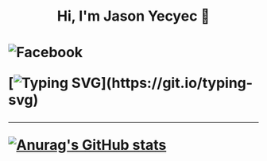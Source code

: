 
  <h1 align="center"> Hi, I'm Jason Yecyec 👋<h1/>
  
  ![Facebook](https://img.shields.io/badge/https://www.facebook.com/jason.yecyec.5/?style=for-the-badge&logo=Facebook&logoColor=white)

[![Typing SVG](https://readme-typing-svg.herokuapp.com?size=25&color=1A8FF7&center=true&width=1000&height=100&lines=Aspiring+to+be+a+Full-stack+developer;Nice+to+meet+you+...)](https://git.io/typing-svg)
  
 ---
[![Anurag's GitHub stats](https://github-readme-stats.vercel.app/api?username=Jasonyecyec&show_icons=true)](https://github.com/Jasonyecyec/github-readme-stats)
          
